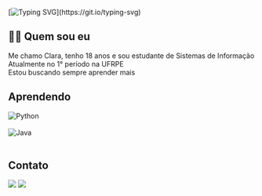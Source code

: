 [![Typing SVG](https://readme-typing-svg.demolab.com?font=Fira+Code&pause=1000&color=14036E&center=true&random=false&width=435&lines=Oii%2C+bem+vindo!)](https://git.io/typing-svg)

 ## 🙆‍♀️ Quem sou eu 
 Me chamo Clara, tenho 18 anos e sou estudante de Sistemas de Informação
 <br>
 Atualmente no 1° período na UFRPE
 <br>
 Estou buscando sempre aprender mais
 <br>
## Aprendendo
<div style="display: inline_block">
  <img align="center" alt="Python" src="https://img.shields.io/badge/Python-3776AB?style=for-the-badge&logo=python&logoColor=white" />
</div><br/>
<div style="display: inline_block">
  <img align="center" alt="Java" src="https://img.shields.io/badge/Java-ED2E38?style=for-the-badge&logo=java&logoColor=white" />
</div><br/> 


## Contato 
<div> 
    <a href="https://www.instagram.com/claramferraz/" target="_blank"><img src="https://img.shields.io/badge/-Instagram-%23E4405F?style=for-the-badge&logo=instagram&logoColor=white" target="_blank"></a>
      <a href="https://www.linkedin.com/in/claramirandaferraz/" target="_blank"><img src="https://img.shields.io/badge/-LinkedIn-%230077B5?style=for-the-badge&logo=linkedin&logoColor=white" target="_blank"></a> 
